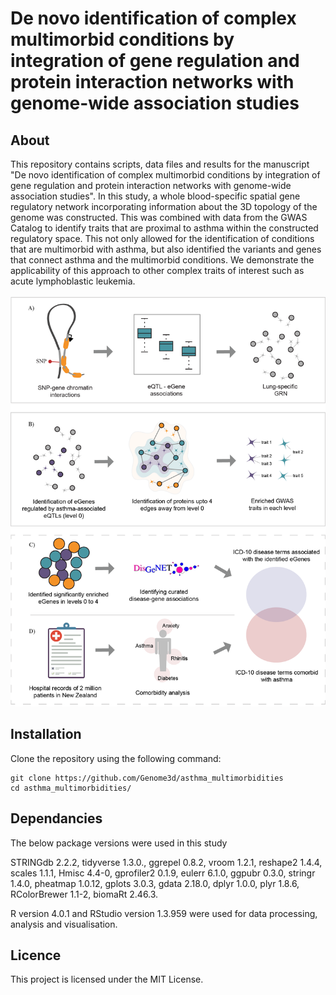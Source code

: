 # De novo identification of complex multimorbid conditions by integration of gene regulation and protein interaction networks with genome-wide association studies

## About
This repository contains scripts, data files and results for the manuscript "De novo identification of complex multimorbid conditions by integration of gene regulation and protein interaction networks with genome-wide association studies". In this study, a whole blood-specific spatial gene regulatory network incorporating information about the 3D topology of the genome was constructed. This was combined with data from the GWAS Catalog to identify traits that are proximal to asthma within the constructed regulatory space. This not only allowed for the identification of conditions that are multimorbid with asthma, but also identified the variants and genes that connect asthma and the multimorbid conditions. We demonstrate the applicability of this approach to other complex traits of interest such as acute lymphoblastic leukemia.  
&nbsp;  
![overview figure](https://github.com/Genome3d/asthma_multimorbidities/blob/master/figures/figure1_modified.png)  

## Installation

Clone the repository using the following command:

```
git clone https://github.com/Genome3d/asthma_multimorbidities
cd asthma_multimorbidities/

```

## Dependancies 

The below package versions were used in this study

STRINGdb 2.2.2, tidyverse 1.3.0., ggrepel 0.8.2, vroom 1.2.1, reshape2 1.4.4, scales 1.1.1,  Hmisc 4.4-0, gprofiler2 0.1.9, eulerr 6.1.0, ggpubr 0.3.0, stringr 1.4.0, pheatmap 1.0.12, gplots 3.0.3, gdata 2.18.0, dplyr 1.0.0, plyr 1.8.6, RColorBrewer 1.1-2, biomaRt 2.46.3. 

R version 4.0.1 and RStudio version 1.3.959 were used for data processing, analysis and visualisation.

## Licence
This project is licensed under the MIT License.

